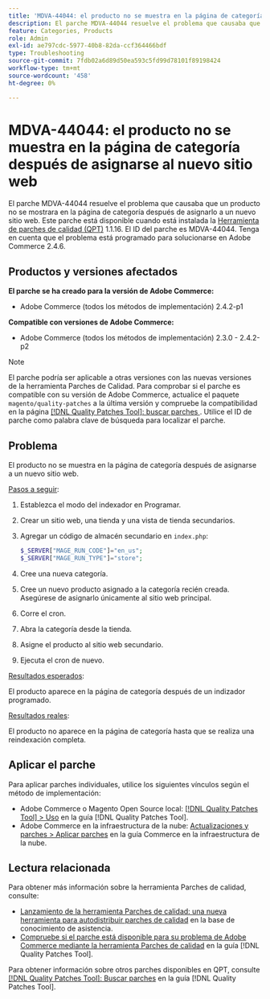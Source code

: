 ```yaml
---
title: 'MDVA-44044: el producto no se muestra en la página de categoría después de asignarse al nuevo sitio web'
description: El parche MDVA-44044 resuelve el problema que causaba que un producto no se mostrara en la página de categoría después de asignarlo a un nuevo sitio web. Este parche está disponible cuando está instalada la [Quality Patches Tool (QPT)](https://experienceleague.adobe.com/en/docs/commerce-operations/tools/quality-patches-tool/quality-patches-tool-to-self-serve-quality-patches) 1.1.16. El ID del parche es MDVA-44044. Tenga en cuenta que el problema está programado para solucionarse en Adobe Commerce 2.4.6.
feature: Categories, Products
role: Admin
exl-id: ae797cdc-5977-40b8-82da-ccf364466bdf
type: Troubleshooting
source-git-commit: 7fdb02a6d89d50ea593c5fd99d78101f89198424
workflow-type: tm+mt
source-wordcount: '458'
ht-degree: 0%

---
```


# MDVA-44044: el producto no se muestra en la página de categoría después de asignarse al nuevo sitio web

El parche MDVA-44044 resuelve el problema que causaba que un producto no se mostrara en la página de categoría después de asignarlo a un nuevo sitio web. Este parche está disponible cuando está instalada la [Herramienta de parches de calidad (QPT)](https://experienceleague.adobe.com/en/docs/commerce-operations/tools/quality-patches-tool/quality-patches-tool-to-self-serve-quality-patches) 1.1.16. El ID del parche es MDVA-44044. Tenga en cuenta que el problema está programado para solucionarse en Adobe Commerce 2.4.6.

## Productos y versiones afectados

**El parche se ha creado para la versión de Adobe Commerce:**

* Adobe Commerce (todos los métodos de implementación) 2.4.2-p1

**Compatible con versiones de Adobe Commerce:**

* Adobe Commerce (todos los métodos de implementación) 2.3.0 - 2.4.2-p2

>[!NOTE]
>
>El parche podría ser aplicable a otras versiones con las nuevas versiones de la herramienta Parches de Calidad. Para comprobar si el parche es compatible con su versión de Adobe Commerce, actualice el paquete `magento/quality-patches` a la última versión y compruebe la compatibilidad en la página [[!DNL Quality Patches Tool]: buscar parches ](https://experienceleague.adobe.com/en/docs/commerce-operations/tools/quality-patches-tool/quality-patches-tool-to-self-serve-quality-patches). Utilice el ID de parche como palabra clave de búsqueda para localizar el parche.

## Problema

El producto no se muestra en la página de categoría después de asignarse a un nuevo sitio web.

<u>Pasos a seguir</u>:

1. Establezca el modo del indexador en Programar.
1. Crear un sitio web, una tienda y una vista de tienda secundarios.
1. Agregar un código de almacén secundario en `index.php`:

   ```php
   $_SERVER["MAGE_RUN_CODE"]="en_us";
   $_SERVER["MAGE_RUN_TYPE"]="store";
   ```

1. Cree una nueva categoría.
1. Cree un nuevo producto asignado a la categoría recién creada. Asegúrese de asignarlo únicamente al sitio web principal.
1. Corre el cron.
1. Abra la categoría desde la tienda.
1. Asigne el producto al sitio web secundario.
1. Ejecuta el cron de nuevo.

<u>Resultados esperados</u>:

El producto aparece en la página de categoría después de un indizador programado.

<u>Resultados reales</u>:

El producto no aparece en la página de categoría hasta que se realiza una reindexación completa.

## Aplicar el parche

Para aplicar parches individuales, utilice los siguientes vínculos según el método de implementación:

* Adobe Commerce o Magento Open Source local: [[!DNL Quality Patches Tool] > Uso](/help/tools/quality-patches-tool/usage.md) en la guía [!DNL Quality Patches Tool].
* Adobe Commerce en la infraestructura de la nube: [Actualizaciones y parches > Aplicar parches](https://experienceleague.adobe.com/docs/commerce-cloud-service/user-guide/develop/upgrade/apply-patches.html) en la guía Commerce en la infraestructura de la nube.

## Lectura relacionada

Para obtener más información sobre la herramienta Parches de calidad, consulte:

* [Lanzamiento de la herramienta Parches de calidad: una nueva herramienta para autodistribuir parches de calidad](https://experienceleague.adobe.com/en/docs/commerce-operations/tools/quality-patches-tool/quality-patches-tool-to-self-serve-quality-patches) en la base de conocimiento de asistencia.
* [Compruebe si el parche está disponible para su problema de Adobe Commerce mediante la herramienta Parches de calidad](/help/tools/quality-patches-tool/patches-available-in-qpt/check-patch-for-magento-issue-with-magento-quality-patches.md) en la guía [!DNL Quality Patches Tool].

Para obtener información sobre otros parches disponibles en QPT, consulte [[!DNL Quality Patches Tool]: Buscar parches](https://experienceleague.adobe.com/tools/commerce-quality-patches/index.html) en la guía [!DNL Quality Patches Tool].
